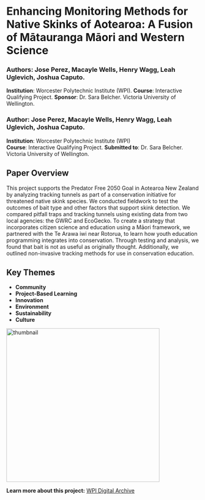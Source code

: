 # Enhancing Monitoring Methods for Native Skinks of Aotearoa: A Fusion of Mātauranga Māori and Western Science

### Authors: Jose Perez, Macayle Wells, Henry Wagg, Leah Uglevich, Joshua Caputo.
**Institution**: Worcester Polytechnic Institute (WPI). 
**Course**: Interactive Qualifying Project.
**Sponsor**: Dr. Sara Belcher. Victoria University of Wellington.

### Author: Jose Perez, Macayle Wells, Henry Wagg, Leah Uglevich, Joshua Caputo.
**Institution**: Worcester Polytechnic Institute (WPI)  
**Course**: Interactive Qualifying Project.
**Submitted to**: Dr. Sara Belcher. Victoria University of Wellington.

## Paper Overview

This project supports the Predator Free 2050 Goal in Aotearoa New Zealand by analyzing tracking tunnels as part of a conservation initiative for threatened native skink species. We conducted fieldwork to test the outcomes of bait type and other factors that support skink detection. We compared pitfall traps and tracking tunnels using existing data from two local agencies: the GWRC and EcoGecko. To create a strategy that incorporates citizen science and education using a Māori framework, we partnered with the Te Arawa iwi near Rotorua, to learn how youth education programming integrates into conservation. Through testing and analysis, we found that bait is not as useful as originally thought. Additionally, we outlined non-invasive tracking methods for use in conservation education.

## Key Themes
- **Community**
- **Project-Based Learning**
- **Innovation** 
- **Environment** 
- **Sustainability**
- **Culture**

<p align="left">
  <img src="https://github.com/user-attachments/assets/00007492-3095-4352-b4f9-0e48c44d7baa" alt="thumbnail" width="400"/>
</p>

**Learn more about this project:** [WPI Digital Archive](https://digital.wpi.edu/concern/student_works/1n79h8707?locale=en)
